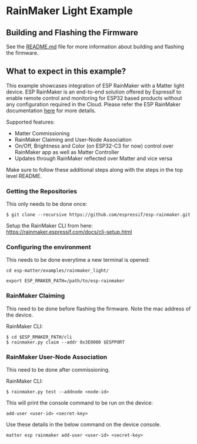 # RainMaker Light Example

## Building and Flashing the Firmware

See the [README.md](../../README.md) file for more information about building and flashing the firmware.

## What to expect in this example?

This example showcases integration of ESP RainMaker with a Matter light device. ESP RainMaker is an end-to-end solution offered by Espressif to enable remote control and monitoring for ESP32 based products without any configuration required in the Cloud. Please refer the ESP RainMaker documentation [here](https://rainmaker.espressif.com/docs/get-started.html) for more details.

Supported features:
 - Matter Commissioning
 - RainMaker Claiming and User-Node Association
 - On/Off, Brightness and Color (on ESP32-C3 for now) control over RainMaker app as well as Matter Controller
 - Updates through RainMaker reflected over Matter and vice versa

Make sure to follow these additional steps along with the steps in the top level README.

### Getting the Repositories

This only needs to be done once:
```
$ git clone --recursive https://github.com/espressif/esp-rainmaker.git
```
Setup the RainMaker CLI from here: https://rainmaker.espressif.com/docs/cli-setup.html

### Configuring the environment

This needs to be done everytime a new terminal is opened:
```
cd esp-matter/examples/rainmaker_light/

export ESP_RMAKER_PATH=/path/to/esp-rainmaker
```

### RainMaker Claiming

This need to be done before flashing the firmware. Note the mac address of the device.

RainMaker CLI:
```
$ cd $ESP_RMAKER_PATH/cli
$ rainmaker.py claim --addr 0x3E0000 $ESPPORT
```

### RainMaker User-Node Association

This need to be done after commissioning.

RainMaker CLI:
```
$ rainmaker.py test --addnode <node-id>
```

This will print the console command to be run on the device:
```
add-user <user-id> <secret-key>
```

Use these details in the below command on the device console.
```
matter esp rainmaker add-user <user-id> <secret-key>
```
